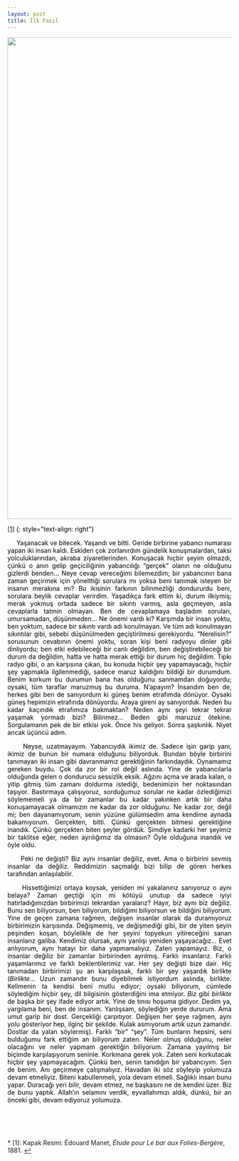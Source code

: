 ```yaml
---
layout: post
title: İlk Fasıl
---
```


<p align="center">
<img src="{{ site.baseurl }}/images/oyku/oyku_7_ilk_fasil.jpg" width="1080" class="center"/>
</p>    

<a name="f2">[[1]](#myfootnote1)</a>
{: style="text-align: right"}


<style>
  p {
    color: black;
  }
  .paragraph1 {
    font-size:  24px;
    text-align: center;
  }
  .paragraph2 {
    font-size:   20px;
    text-align:  center;
  }
  .paragraph3 {
    font-size:   20px;
    text-align:  right;
    font-weight: bold
  }
  .paragraph4 {
    font-size:   20px;
    text-align:  left;
    font-weight: bold
  }
</style>

<style>
      table,
      th,
      td {
        padding: 10px;
        border: 1px solid black;
        border-collapse: collapse;
      }
</style>      


<!-- <br>
<p class="paragraph1" ><b>1</b></p> 
<br> -->
 
<p align="justify">
&nbsp;&nbsp;&nbsp;&nbsp;
Yaşanacak ve bitecek. Yaşandı ve bitti. Geride birbirine yabancı numarası yapan iki insan kaldı. Eskiden çok zorlanırdım gündelik konuşmalardan, taksi yolculuklarından, akraba ziyaretlerinden. Konuşacak hiçbir şeyim olmazdı, çünkü o anın gelip geçiciliğinin yabancılığı “gerçek” olanın ne olduğunu gizlerdi benden… Neye cevap vereceğimi bilemezdim; bir yabancının bana zaman geçirmek için yönelttiği sorulara mı yoksa beni tanımak isteyen bir insanın merakına mı? Bu ikisinin farkının bilinmezliği dondururdu beni, sorulara beylik cevaplar verirdim. Yaşadıkça fark ettim ki, durum ilkiymiş; merak yokmuş ortada sadece bir sıkıntı varmış, asla geçmeyen, asla cevaplarla tatmin olmayan. Ben de cevaplamaya başladım soruları, umursamadan, düşünmeden… Ne önemi vardı ki? Karşımda bir insan yoktu, ben yoktum, sadece bir sıkıntı vardı adı konulmayan. Ve tüm adı konulmayan sıkıntılar gibi, sebebi düşünülmeden geçiştirilmesi gerekiyordu. “Nerelisin?” sorusunun cevabının önemi yoktu, soran kişi beni radyoyu dinler gibi dinliyordu; ben etki edebileceği bir canlı değildim, ben değiştirebileceği bir durum da değildim, hatta ve hatta merak ettiği bir durum hiç değildim. Tıpkı radyo gibi, o an karşısına çıkan, bu konuda hiçbir şey yapamayacağı, hiçbir şey yapmakla ilgilenmediği, sadece maruz kaldığını bildiği bir durumdum. Benim korkum bu durumun bana has olduğunu sanmamdan doğuyordu; oysaki, tüm taraflar maruzmuş bu duruma. N’apayım? İnsandım ben de, herkes gibi ben de sanıyordum ki güneş benim etrafımda dönüyor. Oysaki güneş hepimizin etrafında dönüyordu. Araya gireni ay sanıyorduk. Neden bu kadar kaçındık etrafımıza bakmaktan? Neden aynı şeyi tekrar tekrar yaşamak yormadı bizi? Bilinmez… Beden gibi maruzuz ötekine. Sorgulamanın pek de bir etkisi yok. Önce his geliyor. Sonra şaşkınlık. Niyet ancak üçüncü adım.
</p>

<p align="justify">
&nbsp;&nbsp;&nbsp;&nbsp;
Neyse, uzatmayayım. Yabancıydık ikimiz de. Sadece işin garip yanı, ikimiz de bunun bir numara olduğunu biliyorduk. Bundan böyle birbirini tanımayan iki insan gibi davranmamız gerektiğinin farkındaydık. Oynamamız gereken buydu. Çok da zor bir rol değil aslında. Yine de yabancılarla olduğunda gelen o dondurucu sessizlik eksik. Ağzını açma ve arada kalan, o yitip gitmiş tüm zamanı doldurma istediği, bedenimizin her noktasından taşıyor. Bastırmaya çalışıyoruz, sorduğumuz sorular ne kadar özlediğimizi söylememeli ya da bir zamanlar bu kadar yakınken artık bir daha konuşamayacak olmamızın ne kadar da zor olduğunu. Ne kadar zor, değil mi; ben dayanamıyorum, senin yüzüne gülümsedim ama kendime aynada bakamıyorum. Gerçekten, bitti. Çünkü gerçekten bitmesi gerektiğine inandık. Çünkü gerçekten biten şeyler gördük. Şimdiye kadarki her şeyimiz bir taklitse eğer, neden ayrılığımız da olmasın? Öyle olduğuna inandık ve öyle oldu.
</p>

<p align="justify">
&nbsp;&nbsp;&nbsp;&nbsp;
Peki ne değişti? Biz aynı insanlar değiliz, evet. Ama o birbirini sevmiş insanlar da değiliz. Reddimizin saçmalığı bizi bilip de gören herkes tarafından anlaşılabilir.
</p>
<p align="justify">
&nbsp;&nbsp;&nbsp;&nbsp;
Hissettiğimizi ortaya koysak, yeniden mi yakalanırız sanıyoruz o aynı belaya? Zaman geçtiği için mi kötüyü unutup da sadece iyiyi hatırladığımızdan birbirimizi tekrardan yaralarız? Hayır, biz aynı biz değiliz. Bunu sen biliyorsun, ben biliyorum, bildiğimi biliyorsun ve bildiğini biliyorum. Yine de geçen zamana rağmen, değişen insanlar olarak da duramıyoruz birbirimizin karşısında. Değişmemiş, ve değişmediği gibi, bir de yiten şeyin peşinden koşan, böylelikle de her şeyini topyekun yitireceğini sanan insanlarız galiba. Kendimiz olursak, aynı yanlışı yeniden yaşayacağız… Evet anlıyorum, aynı hatayı bir daha yapmamalıyız. Zaten yapamayız. Biz, o insanlar değiliz bir zamanlar birbirinden ayrılmış. Farklı insanlarız. Farklı yaşamlarımız ve farklı beklentilerimiz var. Her şey değişti bize dair. Hiç tanımadan birbirimizi şu an karşılaşsak, farklı bir şey yaşardık birlikte (<i>Birlikte</i>… Uzun zamandır bunu diyebilmek istiyordum aslında, birlikte. Kelimenin ta kendisi beni mutlu ediyor; oysaki biliyorum, cümlede söylediğim hiçbir şey, dil bilgisinin gösterdiğini ima etmiyor. <i>Biz</i> gibi <i>birlikte</i> de başka bir şey ifade ediyor artık. Yine de tınısı hoşuma gidiyor. Dedim ya, yargılama beni, ben de insanım. Yanlışsam, söylediğin yerde dururum. Ama umut garip bir dost. Gerçekliği çarpıtıyor. Değişen her şeye rağmen, aynı yolu gösteriyor hep, ilginç bir şekilde. Kulak asmıyorum artık uzun zamandır. Dostlar da yalan söylermiş). Farklı “bir” “şey”. Tüm bunların hepsini, seni bulduğumu fark ettiğim an biliyorum zaten. Neler olmuş olduğunu, neler olacağını ve neler yapmam gerektiğin biliyorum. Zamana yayılmış bir biçimde karşılaşıyorum seninle. Korkmana gerek yok. Zaten seni korkutacak hiçbir şey yapmayacağım. Çünkü ben, senin tanıdığın bir yabancıyım. Sen de benim. Anı geçirmeye çalışmalıyız. Havadan iki söz söyleyip yolumuza devam etmeliyiz. Biteni kabullenmeli, yola devam etmeli. Sağlıklı insan bunu yapar. Duracağı yeri bilir, devam etmez, ne başkasını ne de kendini üzer. Biz de bunu yaptık. Allah’ın selamını verdik, eyvallahımızı aldık, dünkü, bir an önceki gibi, devam ediyoruz yolumuza.
</p> 






<p align="justify"> <br><br><br></p> 
* <a name="myfootnote1">[1]</a>: Kapak Resmi: Édouard Manet, <i>Étude pour Le bar aux Folies-Bergère</i>, 1881.  <a href="#f2">↩</a>


